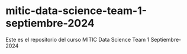 # mitic-data-science-team-1-septiembre-2024
Este es el repositorio del curso MITIC Data Science Team 1 Septiembre-2024
